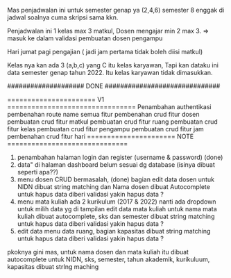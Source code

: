 Mas penjadwalan ini untuk semester genap ya (2,4,6) semester 8 enggak di jadwal soalnya cuma skripsi sama kkn. 

Penjadwalan ini 1 kelas max 3 matkul, Dosen mengajar min 2 max 3. => masuk ke dalam validasi pembuatan dosen pengampu

Hari jumat pagi pengajian ( jadi jam pertama tidak boleh diisi matkul)

Kelas nya kan ada 3 (a,b,c) yang C itu kelas karyawan, 
Tapi kan dataku ini data semester genap tahun 2022. Itu kelas karyawan tidak dimasukkan.

#################### DONE ##############################

====================== V1 ================================
Penambahan authentikasi
pembenahan route name semua fitur
pembenahan crud fitur dosen
pembuatan crud fitur matkul
pembuatan crud fitur ruang
pembuatan crud fitur kelas
pembuatan crud fitur pengampu
pembuatan crud fitur jam
pembenahan crud fitur hari
====================== NOTE ==============================
1. penambahan halaman login dan register (username & password) (done)
2. data" di halaman dashboard belum sesuai dg database (isinya dibuat seperti apa??)
3. menu dosen CRUD bermasalah,  (done)
bagian edit data dosen untuk NIDN dibuat string matching dan Nama dosen dibuat Autocomplete
untuk hapus data diberi validasi yakin hapus data ?
4. menu mata kuliah ada 2 kurikulum (2017 & 2022) nanti ada dropdown untuk milih data yg di tampilan 
edit data mata kuliah untuk nama mata kuliah dibuat autocomplete, sks dan semester dibuat string matching
untuk hapus data diberi validasi yakin hapus data ?
5. edit data menu data ruang, bagian kapasitas dibuat string matching
untuk hapus data diberi validasi yakin hapus data ?

pkoknya gini mas, untuk nama dosen dan mata kuliah itu dibuat autocomplete
untuk NIDN, sks, semester, tahun akademik, kurikuluum, kapasitas dibuat strIng maching


